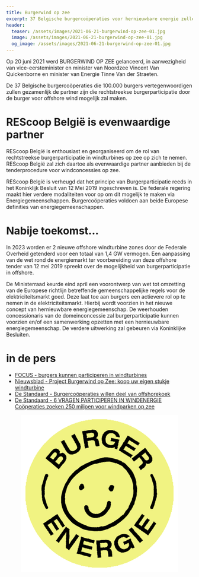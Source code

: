 ```yaml
---
title: Burgerwind op zee
excerpt: 37 Belgische burgercoöperaties voor hernieuwbare energie zullen dankzij ´Burgerwind op zee´ rechtstreeks kunnen participeren in windturbines op zee.
header:
  teaser: /assets/images/2021-06-21-burgerwind-op-zee-01.jpg
  image: /assets/images/2021-06-21-burgerwind-op-zee-01.jpg
  og_image: /assets/images/2021-06-21-burgerwind-op-zee-01.jpg
---
```


Op 20 juni 2021 werd BURGERWIND OP ZEE gelanceerd, in aanwezigheid van
vice-eersteminister en minister van Noordzee Vincent Van Quickenborne en
minister van Energie Tinne Van der Straeten.

De 37 Belgische burgercoöperaties die 100.000 burgers vertegenwoordigen zullen
gezamenlijk de partner zijn die rechtstreekse burgerparticipatie door de burger
voor offshore wind mogelijk zal maken.

# REScoop België is evenwaardige partner

REScoop België is enthousiast en georganiseerd om de rol van rechtstreekse
burgerparticipatie in windturbines op zee op zich te nemen. REScoop België zal
zich daartoe als evenwaardige partner aanbieden bij de tenderprocedure voor
windconcessies op zee.

REScoop België is verheugd dat het principe van Burgerparticipatie reeds in het
Koninklijk Besluit van 12 Mei 2019 ingeschreven is. De federale regering maakt
hier verdere modaliteiten voor op om dit mogelijk te maken via
Energiegemeenschappen. Burgercoöperaties voldoen aan beide Europese definities
van energiegemeenschappen.

# Nabije toekomst...

In 2023 worden er 2 nieuwe offshore windturbine zones door de Federale Overheid
getenderd voor een totaal van 1,4 GW vermogen. Een aanpassing van de wet rond
de energiemarkt ter voorbereiding van deze offshore tender van 12 mei 2019
spreekt over de mogelijkheid van burgerparticipatie in offshore.

De Ministerraad keurde eind april een voorontwerp van wet tot omzetting van de
Europese richtlijn betreffende gemeenschappelijke regels voor de
elektriciteitsmarkt goed. Deze laat toe aan burgers een actievere rol op te
nemen in de elektriciteitsmarkt. Hierbij wordt voorzien in het nieuwe concept
van hernieuwbare energiegemeenschap. De weerhouden concessionaris van de
domeinconcessie zal burgerparticipatie kunnen voorzien en/of een samenwerking
opzetten met een hernieuwbare energiegemeenschap. De verdere uitwerking zal
gebeuren via Koninklijke Besluiten.

# in de pers

* [FOCUS - burgers kunnen participeren in windturbines](https://www.focus-wtv.be/nieuws/burgers-kunnen-participeren-windturbines)
* [Nieuwsblad - Project Burgerwind op Zee: koop uw eigen stukje windturbine](https://www.nieuwsblad.be/cnt/dmf20210621_94402420)
* [De Standaard - Burgercoöperaties willen deel van offshorekoek](https://www.standaard.be/cnt/dmf20210620_97628888)
* [De Standaard - 6 VRAGEN PARTICIPEREN IN WINDENERGIE Coöperaties zoeken 250 miljoen voor windparken op zee](https://www.standaard.be/cnt/dmf20210621_97183666)

<figure>
  <img src="/assets/images/2021-05-20_burgerenergie_01.gif">
</figure>
